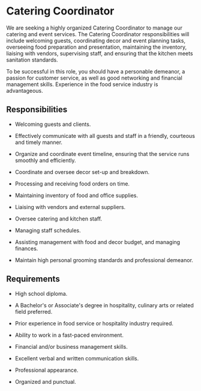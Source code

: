 # Catering Coordinator

We are seeking a highly organized Catering Coordinator to manage our catering and event services. The Catering Coordinator responsibilities will include welcoming guests, coordinating decor and event planning tasks, overseeing food preparation and presentation, maintaining the inventory, liaising with vendors, supervising staff, and ensuring that the kitchen meets sanitation standards.

To be successful in this role, you should have a personable demeanor, a passion for customer service, as well as good networking and financial management skills. Experience in the food service industry is advantageous.

## Responsibilities

* Welcoming guests and clients.

* Effectively communicate with all guests and staff in a friendly, courteous and timely manner.

* Organize and coordinate event timeline, ensuring that the service runs smoothly and efficiently.

* Coordinate and oversee decor set-up and breakdown.

* Processing and receiving food orders on time.

* Maintaining inventory of food and office supplies.

* Liaising with vendors and external suppliers.

* Oversee catering and kitchen staff.

* Managing staff schedules.

* Assisting management with food and decor budget, and managing finances.

* Maintain high personal grooming standards and professional demeanor.

## Requirements

* High school diploma.

* A Bachelor's or Associate's degree in hospitality, culinary arts or related field preferred.

* Prior experience in food service or hospitality industry required.

* Ability to work in a fast-paced environment.

* Financial and/or business management skills.

* Excellent verbal and written communication skills.

* Professional appearance.

* Organized and punctual.

